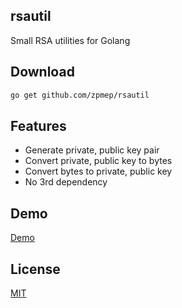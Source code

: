 ## rsautil

Small RSA utilities for Golang

## Download

```bash
go get github.com/zpmep/rsautil
```

## Features

- Generate private, public key pair
- Convert private, public key to bytes
- Convert bytes to private, public key
- No 3rd dependency

## Demo

[Demo](/demo/demo.go)

## License

[MIT](LICENSE)
